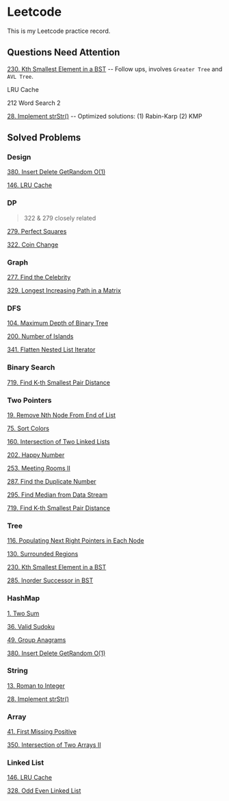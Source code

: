 # Leetcode 
This is my Leetcode practice record.  



## Questions Need Attention

[230. Kth Smallest Element in a BST](https://github.com/Tianhao-Li/Leetcode/blob/main/Tree/230.%20Kth%20Smallest%20Element%20in%20a%20BST.md) -- Follow ups, involves `Greater Tree` and `AVL Tree`.

LRU Cache

212 Word Search 2

[28. Implement strStr()](https://github.com/Tianhao-Li/Leetcode/blob/main/String/28.%20Implement%20strStr().md) -- Optimized solutions: (1) Rabin-Karp (2) KMP



## Solved Problems

### Design

[380. Insert Delete GetRandom O(1)](https://github.com/Tianhao-Li/Leetcode/blob/main/HashMap/380.%20Insert%20Delete%20GetRandom%20O(1).md)

[146. LRU Cache](https://github.com/Tianhao-Li/Leetcode/blob/main/Linked%20List/146.%20LRU%20Cache.md)



### DP

>  322 & 279 closely related

[279. Perfect Squares](https://github.com/Tianhao-Li/Leetcode/blob/main/DP/279.%20Perfect%20Squares.md)

[322. Coin Change](https://github.com/Tianhao-Li/Leetcode/blob/main/DP/322.%20Coin%20Change.md)



### Graph

[277. Find the Celebrity](https://github.com/Tianhao-Li/Leetcode/blob/main/Graph/277.%20Find%20the%20Celebrity.md)

[329. Longest Increasing Path in a Matrix](https://github.com/Tianhao-Li/Leetcode/blob/main/Graph/329.%20Longest%20Increasing%20Path%20in%20a%20Matrix.md)



### DFS

[104. Maximum Depth of Binary Tree](https://github.com/Tianhao-Li/Leetcode/blob/main/DFS/104.%20Maximum%20Depth%20of%20Binary%20Tree.md)

[200. Number of Islands](https://github.com/Tianhao-Li/Leetcode/blob/main/DFS/200.%20Number%20of%20Islands.md)

[341. Flatten Nested List Iterator](https://github.com/Tianhao-Li/Leetcode/blob/main/DFS/341.%20Flatten%20Nested%20List%20Iterator.md)



### Binary Search

[719. Find K-th Smallest Pair Distance](https://github.com/Tianhao-Li/Leetcode/blob/main/Binary%20Search/719.%20Find%20K-th%20Smallest%20Pair%20Distance.md)



### Two Pointers

[19. Remove Nth Node From End of List](https://github.com/Tianhao-Li/Leetcode/blob/main/Two%20Pointers/19.%20Remove%20Nth%20Node%20From%20End%20of%20List.md)

[75. Sort Colors](https://github.com/Tianhao-Li/Leetcode/blob/main/Two%20Pointers/75.%20Sort%20Colors.md)

[160. Intersection of Two Linked Lists](https://github.com/Tianhao-Li/Leetcode/blob/main/Two%20Pointers/160.%20Intersection%20of%20Two%20Linked%20Lists.md)

[202. Happy Number](https://github.com/Tianhao-Li/Leetcode/blob/main/Two%20Pointers/202.%20Happy%20Number.md)

[253. Meeting Rooms II](https://github.com/Tianhao-Li/Leetcode/blob/main/Two%20Pointers/253.%20Meeting%20Rooms%20II.md)

[287. Find the Duplicate Number](https://github.com/Tianhao-Li/Leetcode/blob/main/Two%20Pointers/287.%20Find%20the%20Duplicate%20Number.md)

[295. Find Median from Data Stream](https://github.com/Tianhao-Li/Leetcode/blob/main/Two%20Pointers/295.%20Find%20Median%20from%20Data%20Stream.md)

[719. Find K-th Smallest Pair Distance](https://github.com/Tianhao-Li/Leetcode/blob/main/Binary%20Search/719.%20Find%20K-th%20Smallest%20Pair%20Distance.md)



### Tree

[116. Populating Next Right Pointers in Each Node](https://github.com/Tianhao-Li/Leetcode/blob/main/Tree/116.%20Populating%20Next%20Right%20Pointers%20in%20Each%20Node.md)

[130. Surrounded Regions](https://github.com/Tianhao-Li/Leetcode/blob/main/DFS/130.%20Surrounded%20Regions.md)

[230. Kth Smallest Element in a BST](https://github.com/Tianhao-Li/Leetcode/blob/main/Tree/230.%20Kth%20Smallest%20Element%20in%20a%20BST.md)

[285. Inorder Successor in BST](https://github.com/Tianhao-Li/Leetcode/blob/main/Tree/285.%20Inorder%20Successor%20in%20BST.md)



### HashMap

[1. Two Sum](https://github.com/Tianhao-Li/Leetcode/blob/main/HashMap/1.%20Two%20Sum.md)

[36. Valid Sudoku]()

[49. Group Anagrams](https://github.com/Tianhao-Li/Leetcode/blob/main/HashMap/49.%20Group%20Anagrams.md)

[380. Insert Delete GetRandom O(1)](https://github.com/Tianhao-Li/Leetcode/blob/main/HashMap/380.%20Insert%20Delete%20GetRandom%20O(1).md)



### **String**

[13. Roman to Integer](https://github.com/Tianhao-Li/Leetcode/blob/main/String/13.%20Roman%20to%20Integer.md)

[28. Implement strStr()](https://github.com/Tianhao-Li/Leetcode/blob/main/String/28.%20Implement%20strStr().md)



### Array

[41. First Missing Positive](https://github.com/Tianhao-Li/Leetcode/blob/main/Array/41.%20First%20Missing%20Positive.md)

[350. Intersection of Two Arrays II](https://github.com/Tianhao-Li/Leetcode/blob/main/Array/350.%20Intersection%20of%20Two%20Arrays%20II.md)



### Linked List

[146. LRU Cache](https://github.com/Tianhao-Li/Leetcode/blob/main/Linked%20List/146.%20LRU%20Cache.md)

[328. Odd Even Linked List](https://github.com/Tianhao-Li/Leetcode/blob/main/Linked%20List/328.%20Odd%20Even%20Linked%20List.md)
